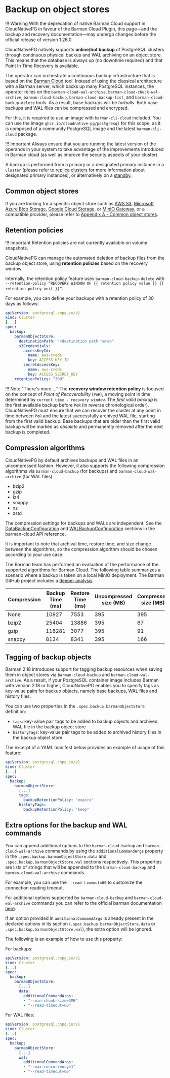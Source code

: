 # Backup on object stores
<!-- SPDX-License-Identifier: CC-BY-4.0 -->

!!! Warning
    With the deprecation of native Barman Cloud support in CloudNativePG in
    favour of the Barman Cloud Plugin, this page—and the backup and recovery
    documentation—may undergo changes before the official release of version
    1.26.0.

CloudNativePG natively supports **online/hot backup** of PostgreSQL
clusters through continuous physical backup and WAL archiving on an object
store. This means that the database is always up (no downtime required)
and that Point In Time Recovery is available.

The operator can orchestrate a continuous backup infrastructure
that is based on the [Barman Cloud](https://pgbarman.org) tool. Instead
of using the classical architecture with a Barman server, which
backs up many PostgreSQL instances, the operator relies on the
`barman-cloud-wal-archive`, `barman-cloud-check-wal-archive`,
`barman-cloud-backup`, `barman-cloud-backup-list`, and
`barman-cloud-backup-delete` tools. As a result, base backups will
be *tarballs*. Both base backups and WAL files can be compressed
and encrypted.

For this, it is required to use an image with `barman-cli-cloud` included.
You can use the image `ghcr.io/cloudnative-pg/postgresql` for this scope,
as it is composed of a community PostgreSQL image and the latest
`barman-cli-cloud` package.

!!! Important
    Always ensure that you are running the latest version of the operands
    in your system to take advantage of the improvements introduced in
    Barman cloud (as well as improve the security aspects of your cluster).

A backup is performed from a primary or a designated primary instance in a
`Cluster` (please refer to
[replica clusters](replica_cluster.md)
for more information about designated primary instances), or alternatively
on a [standby](backup.md#backup-from-a-standby).

## Common object stores

If you are looking for a specific object store such as
[AWS S3](appendixes/object_stores.md#aws-s3),
[Microsoft Azure Blob Storage](appendixes/object_stores.md#azure-blob-storage),
[Google Cloud Storage](appendixes/object_stores.md#google-cloud-storage), or
[MinIO Gateway](appendixes/object_stores.md#minio-gateway), or a compatible
provider, please refer to [Appendix A - Common object stores](appendixes/object_stores.md).

## Retention policies

!!! Important
    Retention policies are not currently available on volume snapshots.

CloudNativePG can manage the automated deletion of backup files from
the backup object store, using **retention policies** based on the recovery
window.

Internally, the retention policy feature uses `barman-cloud-backup-delete`
with `--retention-policy “RECOVERY WINDOW OF {{ retention policy value }} {{ retention policy unit }}”`.

For example, you can define your backups with a retention policy of 30 days as
follows:

```yaml
apiVersion: postgresql.cnpg.io/v1
kind: Cluster
[...]
spec:
  backup:
    barmanObjectStore:
      destinationPath: "<destination path here>"
      s3Credentials:
        accessKeyId:
          name: aws-creds
          key: ACCESS_KEY_ID
        secretAccessKey:
          name: aws-creds
          key: ACCESS_SECRET_KEY
    retentionPolicy: "30d"
```

!!! Note "There's more ..."
    The **recovery window retention policy** is focused on the concept of
    *Point of Recoverability* (`PoR`), a moving point in time determined by
    `current time - recovery window`. The *first valid backup* is the first
    available backup before `PoR` (in reverse chronological order).
    CloudNativePG must ensure that we can recover the cluster at
    any point in time between `PoR` and the latest successfully archived WAL
    file, starting from the first valid backup. Base backups that are older
    than the first valid backup will be marked as *obsolete* and permanently
    removed after the next backup is completed.

## Compression algorithms

CloudNativePG by default archives backups and WAL files in an
uncompressed fashion. However, it also supports the following compression
algorithms via `barman-cloud-backup` (for backups) and
`barman-cloud-wal-archive` (for WAL files):

* bzip2
* gzip
* lz4
* snappy
* xz
* zstd

The compression settings for backups and WALs are independent. See the
[DataBackupConfiguration](https://pkg.go.dev/github.com/cloudnative-pg/barman-cloud/pkg/api#DataBackupConfiguration) and
[WALBackupConfiguration](https://pkg.go.dev/github.com/cloudnative-pg/barman-cloud/pkg/api#WalBackupConfiguration) sections in
the barman-cloud API reference.

It is important to note that archival time, restore time, and size change
between the algorithms, so the compression algorithm should be chosen according
to your use case.

The Barman team has performed an evaluation of the performance of the supported
algorithms for Barman Cloud. The following table summarizes a scenario where a
backup is taken on a local MinIO deployment. The Barman GitHub project includes
a [deeper analysis](https://github.com/EnterpriseDB/barman/issues/344#issuecomment-992547396).

| Compression | Backup Time (ms) | Restore Time (ms) | Uncompressed size (MB) | Compressed size (MB)  | Approx ratio |
|-------------|------------------|-------------------|------------------------|-----------------------|--------------|
| None        | 10927            | 7553              | 395                    | 395                   | 1:1          |
| bzip2       | 25404            | 13886             | 395                    | 67                    | 5.9:1        |
| gzip        | 116281           | 3077              | 395                    | 91                    | 4.3:1        |
| snappy      | 8134             | 8341              | 395                    | 166                   | 2.4:1        |

## Tagging of backup objects

Barman 2.18 introduces support for tagging backup resources when saving them in
object stores via `barman-cloud-backup` and `barman-cloud-wal-archive`. As a
result, if your PostgreSQL container image includes Barman with version 2.18 or
higher, CloudNativePG enables you to specify tags as key-value pairs
for backup objects, namely base backups, WAL files and history files.

You can use two properties in the `.spec.backup.barmanObjectStore` definition:

* `tags`: key-value pair tags to be added to backup objects and archived WAL
  file in the backup object store
* `historyTags`: key-value pair tags to be added to archived history files in
  the backup object store

The excerpt of a YAML manifest below provides an example of usage of this
feature:

```yaml
apiVersion: postgresql.cnpg.io/v1
kind: Cluster
[...]
spec:
  backup:
    barmanObjectStore:
      [...]
      tags:
        backupRetentionPolicy: "expire"
      historyTags:
        backupRetentionPolicy: "keep"
```

## Extra options for the backup and WAL commands

You can append additional options to the `barman-cloud-backup` and `barman-cloud-wal-archive` commands by using
the `additionalCommandArgs` property in the
`.spec.backup.barmanObjectStore.data` and `.spec.backup.barmanObjectStore.wal` sections respectively.
This properties are lists of strings that will be appended to the
`barman-cloud-backup` and `barman-cloud-wal-archive` commands.

For example, you can use the `--read-timeout=60` to customize the connection
reading timeout.

For additional options supported by `barman-cloud-backup` and `barman-cloud-wal-archive` commands you can refer to the
official barman documentation [here](https://www.pgbarman.org/documentation/).

If an option provided in `additionalCommandArgs` is already present in the
declared options in its section (`.spec.backup.barmanObjectStore.data` or `.spec.backup.barmanObjectStore.wal`), the extra option will be
ignored.

The following is an example of how to use this property:

For backups:

```yaml
apiVersion: postgresql.cnpg.io/v1
kind: Cluster
[...]
spec:
  backup:
    barmanObjectStore:
      [...]
      data:
        additionalCommandArgs:
        - "--min-chunk-size=5MB"
        - "--read-timeout=60"
```

For WAL files:

```yaml
apiVersion: postgresql.cnpg.io/v1
kind: Cluster
[...]
spec:
  backup:
    barmanObjectStore:
      [...]
      wal:
        additionalCommandArgs:
        - "--max-concurrency=1"
        - "--read-timeout=60"
```
